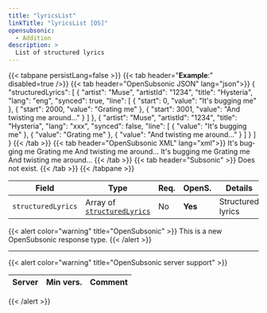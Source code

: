```yaml
---
title: "lyricsList"
linkTitle: "lyricsList [OS]"
opensubsonic:
  - Addition
description: >
  List of structured lyrics
---
```


{{< tabpane persistLang=false >}}
{{< tab header="**Example**:" disabled=true />}}
{{< tab header="OpenSubsonic JSON" lang="json">}}
{
  "structuredLyrics": [
    {
      "artist": "Muse",
      "artistId": "1234",
      "title": "Hysteria",
      "lang": "eng",
      "synced": true,
      "line": [
        {
          "start": 0,
          "value": "It's bugging me"
        },
        {
          "start": 2000,
          "value": "Grating me"
        },
        {
          "start": 3001,
          "value": "And twisting me around..."
        }
      ]
    },
    {
      "artist": "Muse",
      "artistId": "1234",
      "title": "Hysteria",
      "lang": "xxx",
      "synced": false,
      "line": [
        {
          "value": "It's bugging me"
        },
        {
          "value": "Grating me"
        },
        {
          "value": "And twisting me around..."
        }
      ]
    }
  ]
}
{{< /tab >}}
{{< tab header="OpenSubsonic XML" lang="xml">}}
<lyricsList>
  <structuredLyrics artist="Muse" artistId="1234" title="Hysteria" lang="en" synced="true">
    <line start="0">It's bugging me</line>
    <line start="2000">Grating me</line>
    <line start="3001">And twisting me around...</line>
  </structuredLyrics>
  <structuredLyrics artist="Muse" artistId="1234" title="Hysteria" lang="en" synced="false">
    <line>It's bugging me</line>
    <line>Grating me</line>
    <line>And twisting me around...</line>
  </structuredLyrics>
</lyricsList>
{{< /tab >}}
{{< tab header="Subsonic"  >}}
Does not exist.
{{< /tab >}}
{{< /tabpane >}}

| Field              | Type                                               | Req. | OpenS.  | Details           |
| ------------------ | -------------------------------------------------- | ---- | ------- | ----------------- |
| `structuredLyrics` | Array of [`structuredLyrics`](../structuredlyrics) | No   | **Yes** | Structured lyrics |

{{< alert color="warning" title="OpenSubsonic" >}}
This is a new OpenSubsonic response type.
{{< /alert >}}

---

{{< alert color="warning" title="OpenSubsonic server support" >}}

| Server | Min vers. | Comment |
| ------ | --------- | ------- |

{{< /alert >}}
